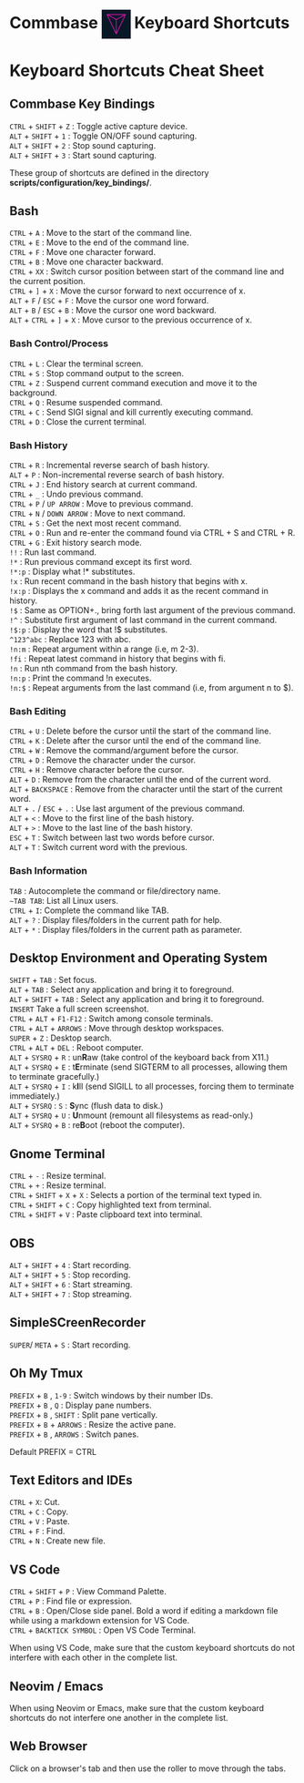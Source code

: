 # Commbase <img align="center" alt="Visual Studio Code" width="10%" src="./images/commbase.png" /> Keyboard Shortcuts

# Keyboard Shortcuts Cheat Sheet

## Commbase Key Bindings

`CTRL` + `SHIFT` + `Z` : Toggle active capture device.
<br />`ALT` + `SHIFT` + `1` : Toggle ON/OFF sound capturing.
<br />`ALT` + `SHIFT` + `2` : Stop sound capturing.
<br />`ALT` + `SHIFT` + `3` : Start sound capturing.

These group of shortcuts are defined in the directory **scripts/configuration/key_bindings/**.

## Bash

`CTRL` + `A` : Move to the start of the command line.
<br />`CTRL` + `E` : Move to the end of the command line.
<br />`CTRL` + `F` : Move one character forward.
<br />`CTRL` + `B` : Move one character backward.
<br />`CTRL` + `XX` : Switch cursor position between start of the command line and the current position.
<br />`CTRL` + `]` + `X` : Move the cursor forward to next occurrence of x.
<br />`ALT` + `F` / `ESC` + `F` : Move the cursor one word forward.
<br />`ALT` + `B` / `ESC` + `B`	:	Move the cursor one word backward.
<br />`ALT` + `CTRL` + `]` + `X` : Move cursor to the previous occurrence of x.

###	Bash Control/Process

`CTRL` + `L` : Clear the terminal screen.
<br />`CTRL` + `S` : Stop command output to the screen.
<br />`CTRL` + `Z` : Suspend current command execution and move it to the background.
<br />`CTRL` + `Q` : Resume suspended command.
<br />`CTRL` + `C` : Send SIGI signal and kill currently executing command.
<br />`CTRL` + `D` : Close the current terminal.

###	Bash History

`CTRL` + `R` : Incremental reverse search of bash history.
<br />`ALT` + `P` : Non-incremental reverse search of bash history.
<br />`CTRL` + `J` : End history search at current command.
<br />`CTRL` + `_` :	Undo previous command.
<br />`CTRL` + `P` / `UP ARROW` : Move to previous command.
<br />`CTRL` + `N` / `DOWN ARROW` :	Move to next command.
<br />`CTRL` + `S` : Get the next most recent command.
<br />`CTRL` + `O` : Run and re-enter the command found via CTRL + S and CTRL + R.
<br />`CTRL` + `G` : Exit history search mode.
<br />`!!` : Run last command.
<br />`!*` : Run previous command except its first word.
<br />`!*:p` : Display what !* substitutes.
<br />`!x` : Run recent command in the bash history that begins with x.
<br />`!x:p` : Displays the x command and adds it as the recent command in history.
<br />`!$` : Same as OPTION+., bring forth last argument of the previous command.
<br />`!^` : Substitute first argument of last command in the current command.
<br />`!$:p` : Display the word that !$ substitutes.
<br />`^123^abc` : Replace 123 with abc.
<br />`!n:m` : Repeat argument within a range (i.e, m 2-3).
<br />`!fi`	:	Repeat latest command in history that begins with fi.
<br />`!n` : Run nth command from the bash history.
<br />`!n:p` : Print the command !n executes.
<br />`!n:$` : Repeat arguments from the last command (i.e, from argument n to $).

###	Bash Editing

`CTRL` + `U` : Delete before the cursor until the start of the command line.
<br />`CTRL` + `K` : Delete after the cursor until the end of the command line.
<br />`CTRL` + `W` : Remove the command/argument before the cursor.
<br />`CTRL` + `D` : Remove the character under the cursor.
<br />`CTRL` + `H` : Remove character before the cursor.
<br />`ALT` + `D` : Remove from the character until the end of the current word.
<br />`ALT` + `BACKSPACE` : Remove from the character until the start of the current word.
<br />`ALT` + `.` / `ESC` + `.` : Use last argument of the previous command.
<br />`ALT` + `<` : Move to the first line of the bash history.
<br />`ALT` + `>` : Move to the last line of the bash history.
<br />`ESC` + `T` : Switch between last two words before cursor.
<br />`ALT` + `T` : Switch current word with the previous.

###	Bash Information

`TAB` : Autocomplete the command or file/directory name.
<br />`~TAB TAB`:	List all Linux users.
<br />`CTRL` + `I`: Complete the command like TAB.
<br />`ALT` + `?` : Display files/folders in the current path for help.
<br />`ALT` + `*` : Display files/folders in the current path as parameter.

## Desktop Environment and Operating System

`SHIFT` + `TAB` : Set focus.
<br />`ALT` + `TAB` : Select any application and bring it to foreground.
<br />`ALT` + `SHIFT` + `TAB` : Select any application and bring it to foreground.
<br />`INSERT` Take a full screen screenshot.
<br />`CTRL` + `ALT` + `F1-F12` : Switch among console terminals.
<br />`CTRL` + `ALT` + `ARROWS` : Move through desktop workspaces.
<br />`SUPER` + `Z` : Desktop search.
<br />`CTRL` + `ALT` + `DEL` : Reboot computer.
<br />`ALT` + `SYSRQ` + `R` : un**R**aw (take control of the keyboard back from X11.)
<br />`ALT` + `SYSRQ` + `E` : t**E**rminate (send SIGTERM to all processes, allowing them to terminate gracefully.)
<br />`ALT` + `SYSRQ` + `I` : k**I**ll (send SIGILL to all processes, forcing them to terminate immediately.)
<br />`ALT` + `SYSRQ` : `S` : **S**ync (flush data to disk.)
<br />`ALT` + `SYSRQ` + `U` : **U**nmount (remount all filesystems as read-only.)
<br />`ALT` + `SYSRQ` + `B` : re**B**oot (reboot the computer).

## Gnome Terminal

`CTRL` + `-` : Resize terminal.
<br />`CTRL` + `+` : Resize terminal.
<br />`CTRL` + `SHIFT` + `X` + `X` : Selects a portion of the terminal text typed in.
<br />`CTRL` + `SHIFT` + `C` : Copy highlighted text from terminal.
<br />`CTRL` + `SHIFT` + `V` : Paste clipboard text into terminal.

## OBS

`ALT` + `SHIFT` + `4` : Start recording.
<br />`ALT` + `SHIFT` + `5` : Stop recording.
<br />`ALT` + `SHIFT` + `6` : Start streaming.
<br />`ALT` + `SHIFT` + `7` : Stop streaming.

## SimpleSCreenRecorder

`SUPER`/ `META` + `S` : Start recording.

## Oh My Tmux

`PREFIX` + `B` , `1-9` : Switch windows by their number IDs.
<br />`PREFIX` + `B` , `Q` : Display pane numbers.
<br />`PREFIX` + `B` , `SHIFT` : Split pane vertically.
<br />`PREFIX` + `B` + `ARROWS` : Resize the active pane.
<br />`PREFIX` + `B` , `ARROWS` : Switch panes.

Default PREFIX = CTRL

## Text Editors and IDEs

`CTRL` +	`X`: Cut.
<br />`CTRL` + `C` : Copy.
<br />`CTRL` + `V` : Paste.
<br />`CTRL` + `F` : Find.
<br />`CTRL` + `N` : Create new file.

## VS Code

`CTRL` + `SHIFT` + `P` : View Command Palette.
<br />`CTRL` + `P` : Find file or expression.
<br />`CTRL` + `B` : Open/Close side panel. Bold a word if editing a markdown file while using a markdown extension for VS Code.
<br />`CTRL` + `BACKTICK SYMBOL` : Open VS Code Terminal.

When using VS Code, make sure that the custom keyboard shortcuts do not interfere with each other in the complete list.

## Neovim / Emacs

When using Neovim or Emacs, make sure that the custom keyboard shortcuts do not interfere one another in the complete list.

## Web Browser

Click on a browser's tab and then use the roller to move through the tabs.
